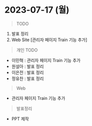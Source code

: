 # 2023-07-17 (월)

> TODO
1. 발표 정리
2. Web Site [관리자 페이지 Train 기능 추가]


> 개인 TODO
- 이민혁 : 관리자 페이지 Train 기능 추가
- 원설아 : 발표 정리
- 이은전 : 발표 정리
- 정유찬 : 발표 정리


> Web
- 관리자 페이지 Train 기능 추가

> 발표정리
- PPT 제작
